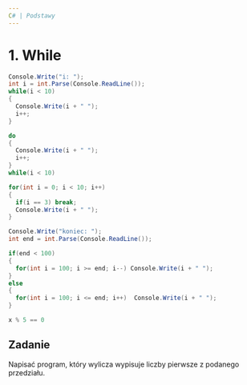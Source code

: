 ```yaml
---
C# | Podstawy
---
```


# 1. While

```c#
Console.Write("i: ");
int i = int.Parse(Console.ReadLine());
while(i < 10) 
{
  Console.Write(i + " ");
  i++;
}
```

```c#
do
{
  Console.Write(i + " ");
  i++;
}
while(i < 10) 
```



```c#
for(int i = 0; i < 10; i++) 
{
  if(i == 3) break;
  Console.Write(i + " ");
}
```


```c#
Console.Write("koniec: ");
int end = int.Parse(Console.ReadLine());

if(end < 100)
{
  for(int i = 100; i >= end; i--) Console.Write(i + " ");
}
else 
{
  for(int i = 100; i <= end; i++)  Console.Write(i + " ");
}
```

```c#
x % 5 == 0
```


## Zadanie
Napisać program, który wylicza wypisuje liczby pierwsze z podanego przedziału.